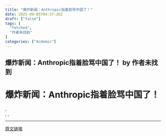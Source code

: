 ```yaml
---
title: "爆炸新闻：Anthropic指着脸骂中国了！"
date: 2025-09-05T04:37:26Z
draft: ["false"]
tags: [
  "fetched",
  "作者未找到"
]
categories: ["Acdemic"]
---
```

爆炸新闻：Anthropic指着脸骂中国了！ by 作者未找到
------
<div><div><h1>爆炸新闻：Anthropic指着脸骂中国了！</h1> <p></p> <div></div> <div></div> <!---->   <div></div> <!----> <!----> <!----> <!----> <!----> <!----> <!----> <!----> <!----> <div><div><!----> <!----></div></div> <div></div> <div></div> <div role="option"><div><!----> <span></span> <span>,</span></div> <div><span><span></span></span> <span>,</span> <span aria-hidden="true"><span></span></span> <span>,</span> <span aria-hidden="true"></span> <!----></div></div></div></div>  
<hr>
<a href="https://mp.weixin.qq.com/s/-2Rcw2JEBpwoWx--tM5vHA",target="_blank" rel="noopener noreferrer">原文链接</a>
